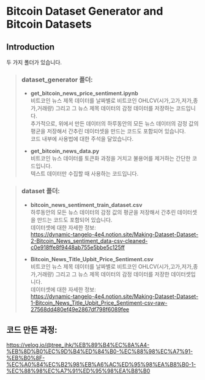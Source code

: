 # **Bitcoin Dataset Generator and Bitcoin Datasets**

## **Introduction**
두 가지 폴더가 있습니다.  
>### **dataset_generator 폴더:**  
>- **get_bitcoin_news_price_sentiment.ipynb**  
비트코인 뉴스 제목 데이터를 날짜별로 비트코인 OHLCV(시가,고가,저가,종가,거래량) 그리고 그 뉴스 제목 데이터의 감정 데이터를 저장하는 코드입니다.  
추가적으로, 위에서 만든 데이터의 하루동안의 모든 뉴스 데이터의 감정 값의 평균을 저장해서 간추린 데이터셋을 만드는 코드도 포함되어 있습니다.  
코드 내부에 사용법에 대한 주석을 달았습니다.  
>
>- **get_bitcoin_news_data.py**  
비트코인 뉴스 데이터를 토큰화 과정을 거치고 불용어를 제거하는 간단한 코드입니다.  
텍스트 데이터만 수집할 때 사용하는 코드입니다.

>### **dataset 폴더:**
>- **bitcoin_news_sentiment_train_dataset.csv**  
하루동안의 모든 뉴스 데이터의 감정 값의 평균을 저장해서 간추린 데이터셋을 만드는 코드도 포함되어 있습니다.  
데이터셋에 대한 자세한 정보:  
https://dynamic-tangelo-4e4.notion.site/Making-Dataset-Dataset-2-Bitcoin_News_sentiment_data-csv-cleaned-c0e918ffe8f9448ab755e5bbe5c125ff  
>
>
>- **Bitcoin_News_Title_Upbit_Price_Sentiment.csv**  
비트코인 뉴스 제목 데이터를 날짜별로 비트코인 OHLCV(시가,고가,저가,종가,거래량) 그리고 그 뉴스 제목 데이터의 감정 데이터를 저장한 데이터셋입니다.  
데이터셋에 대한 자세한 정보:  
https://dynamic-tangelo-4e4.notion.site/Making-Dataset-Dataset-1-Bitcoin_News_Title_Upbit_Price_Sentiment-csv-raw-27568dd480ef49e2867df798f6089fee


## **코드 만든 과정:**
https://velog.io/@tree_jhk/%EB%89%B4%EC%8A%A4-%EB%8D%B0%EC%9D%B4%ED%84%B0-%EC%88%98%EC%A7%91-%EB%B0%8F-%EC%A0%84%EC%B2%98%EB%A6%AC%ED%95%98%EA%B8%B0-1-%EC%88%98%EC%A7%91%ED%95%98%EA%B8%B0
